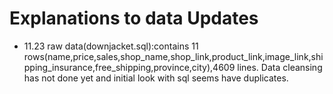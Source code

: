 # Explanations to data Updates
+ 11.23 raw data(downjacket.sql):contains 11 rows(name,price,sales,shop_name,shop_link,product_link,image_link,shipping_insurance,free_shipping,province,city),4609 lines.
Data cleansing has not done yet and initial look with sql seems have duplicates.

